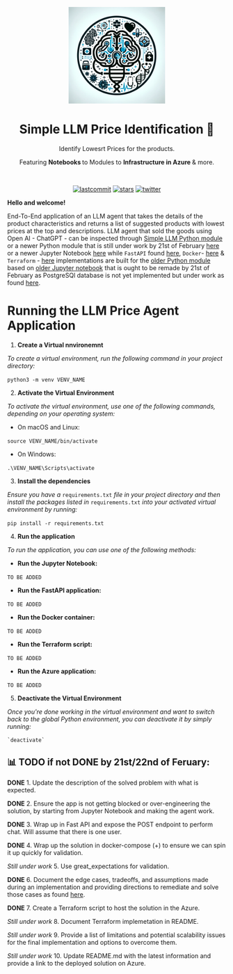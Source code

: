 <p align=center>
  <img height="222px" src="https://github.com/aurimas13/MIT_CS_Application/blob/main/Public/MIT_CS_1.png"/>
</p>
<h1 align="center"> Simple LLM Price Identification 🚀 </h1>
<p align="center"> Identify Lowesrt Prices for the products. </p>
<p align="center"> Featuring <b> Notebooks </b> to Modules to <b> Infrastructure in Azure </b> & more. </p>
<br>
<p align=center>
  <a href="https://img.shields.io/github/last-commit/aurimas13/LLM-Price-Agent"><img alt="lastcommit" src="https://img.shields.io/github/last-commit/aurimas13/LLM-Price-Agent?style=social"/></a>
  <a href="https://img.shields.io/github/stars/aurimas13/LLM-Price-Agent"><img alt="stars" src="https://img.shields.io/github/stars/aurimas13/LLM-Price-Agent?style=social"/></a>
  <!-- <a href="https://img.shields.io/github/forks/aurimas13/MIT_CS_Application"><img alt="twitter" src="https://img.shields.io/github/forks/aurimas13/MIT_CS_Application?style=social"/> -->
  <a href="https://twitter.com/aanausedas"><img alt="twitter" src="https://img.shields.io/twitter/follow/aanausedas?style=social"/></a>

**Hello and welcome!** 

End-To-End application of an LLM agent that takes the details of the product characteristics and returns a list of suggested products with lowest prices at the top and descriptions. LLM agent that sold the goods using Open AI - ChatGPT - can be inspected through [Simple LLM Python module](https://github.com/aurimas13/LLM-Price-Agent/blob/main/LLM_Goods.py) or a newer Python module that is still under work by 21st of February [here](https://github.com/aurimas13/LLM-Price-Agent/blob/main/modules/LLM_Goods_Final.py) or a newer Jupyter Notebook [here](https://github.com/aurimas13/LLM-Price-Agent/blob/main/notebooks/LLM_Goods_Final.ipynb) while `FastAPI` found [here](https://github.com/aurimas13/LLM-Price-Agent/blob/main/app/main.py), `Docker`- [here](https://github.com/aurimas13/LLM-Price-Agent/blob/main/Dockerfile) & `Terraform` - [here](https://github.com/aurimas13/LLM-Price-Agent/blob/main/terraform-fastapi/main.tf) implementations are built for the [older Python module](https://github.com/aurimas13/LLM-Price-Agent/blob/main/LLM_Goods.py) based on [older Jupyter notebook](https://github.com/aurimas13/LLM-Price-Agent/blob/main/notebooks/LLM_Goods.ipynb) that is ought to be remade by 21st of February as PostgreSQl database is not yet implemented but under work as found [here](https://github.com/aurimas13/LLM-Price-Agent/blob/main/app/database.py).


# Running the LLM Price Agent Application

1. **Create a Virtual nnvironemnt**

  *To create a virtual environment, run the following command in your project directory:*

  `python3 -m venv VENV_NAME`

2. **Activate the Virtual Environment**

  *To activate the virtual environment, use one of the following commands, depending on your operating system:*

  - On macOS and Linux:

  `source VENV_NAME/bin/activate`

  - On Windows:

  `.\VENV_NAME\Scripts\activate`

  3. **Install the dependencies**

  *Ensure you have a* `requirements.txt` *file in your project directory and then install the packages listed in* `requirements.txt` *into your activated virtual environment by running:*

  `pip install -r requirements.txt`

4. **Run the application**

  *To run the application, you can use one of the following methods:*

  - **Run the Jupyter Notebook:**

  `TO BE ADDED`

  - **Run the FastAPI application:**

  `TO BE ADDED`

  - **Run the Docker container:**

  `TO BE ADDED`

  - **Run the Terraform script:**

  `TO BE ADDED`

  - **Run the Azure application:**

  `TO BE ADDED`

5. **Deactivate the Virtual Environment**

  *Once you're done working in the virtual environment and want to switch back to the global Python environment, you can deactivate it by simply running:*

    `deactivate`

## 📊 TODO if not DONE by 21st/22nd of Feruary:

**DONE** 1. Update the description of the solved problem with what is expected.

**DONE** 2. Ensure the app is not getting blocked or over-engineering the solution, by starting from Jupyter Notebook and making the agent work.

**DONE** 3. Wrap up in Fast API and expose the POST endpoint to perform chat. Will assume that there is one user.

**DONE** 4. Wrap up the solution in docker-compose (+) to ensure we can spin it up quickly for validation. 

*Still under work* 5. Use great_expectations for validation.

**DONE** 6. Document the edge cases, tradeoffs, and assumptions made during an implementation and providing directions to remediate and solve those cases as found [here](https://github.com/aurimas13/LLM-Price-Agent/blob/main/public/Edges%2C%20Tradeoffs%2C%20Assumptions.md).

**DONE** 7. Create a Terraform script to host the solution in the Azure. 

*Still under work* 8. Document Terraform implemetation in README.

*Still under work* 9. Provide a list of limitations and potential scalability issues for the final implementation and options to overcome them.

*Still under work* 10. Update README.md with the latest information and provide a link to the deployed solution on Azure.